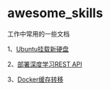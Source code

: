 # awesome_skills
工作中常用的一些文档

1、[Ubuntu挂载新硬盘](Ubuntu环境下挂载新硬盘.md)

2、[部署深度学习REST API](deploy.md)

3、[Docker缓存转移](Docker_setting.md)


